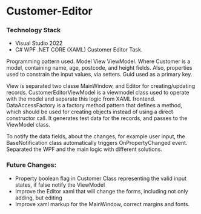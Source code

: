 # Customer-Editor
 
### Technology Stack

- Visual Studio 2022
- C# WPF .NET CORE (XAML)
Customer Editor Task.

Programming pattern used. Model View ViewModel. Where Customer is a model, containing name, age, postcode, and height fields. Also, properties used to constrain the input values, via setters. Guid used as a primary key.

View is separated two classe MainWindow, and Editor for creating/updating records.
CustomerEditorViewModel is a viewmodel class used to operate with the model and separate this logic from XAML frontend.
DataAccessFactory is a factory method pattern that defines a method, which should be used for creating objects instead of using a direct constructor call. It generates test data for the records, and passes to the ViewModel class.

To notify the data fields, about the changes, for example user input, the BaseNotification class automatically triggers OnPropertyChanged event.
Separated the WPF and the main logic with different solutions. 

### Future Changes:
- Property boolean flag in Customer Class representing the valid input states, if false notify the ViewModel
- Improve the Editor xaml that will change the forms, including not only adding, but editing
- Improve xaml markup for the MainWindow, correct margins and fonts.
